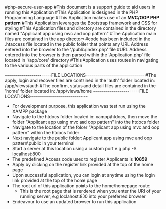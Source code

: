 #php-secure-user-app
#This document is a support guide to aid users in running this Application
#This Application is designed in the PHP Programming Language
#This Application makes use of an **MVC/OOP PHP pattern**
#This Application leverages the Bootstrap framework and CSS for styling
#This Application files and directory are contained in the directory named "Applicant app using mvc and oop pattern"
#The Application main files are contained in the app directory
#code has been included in the .htaccess file located in the public folder that points any URL Address entered into the browser to the '/public/index.php' file
#URL Address entered into the browser is then parsed within the 'Application.php' file located in '/app/core' directory
#This Application uses routes in navigating to the various parts of the application

-----------------------FILE LOCATIONS-----------------------------
#The apply, login and recover files are contained in the 'auth' folder located in: /app/views/auth
#The confirm, status and detail files are contained in the 'home' folder located in: /app/views/home
-----------------------FILE LOCATIONS-----------------------------

  - For development purpose, this application was test run using the XAMPP package
  - Navigate to the htdocs folder located in: xampp\htdocs, then move the folder "Applicant app using mvc and oop pattern" into the htdocs folder
  - Navigate to the location of the folder "Applicant app using mvc and oop pattern" within the htdocs folder
  - Next navigate to the public folder: Applicant app using mvc and oop pattern\public in your terminal
  - Start a server at this location using a custom port e.g php -S localhost:800
  - The predefined Access code used to register Applicants is **10859**
  - Apply by clicking on the register link provided at the top of the home page
  - Upon successful application, you can login at anytime using the login link provided at the top of the home page
  - The root url of this application points to the home/homepage route:
    * This is the root page that is rendered when you enter the URI of your running server, e.g loclahost:800 into your preferred browser
  - Endeavour to use an updated browser to run this application
  
